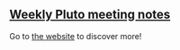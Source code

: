 ## [Weekly Pluto meeting notes](https://juliapluto.github.io/weekly-call-notes/)

Go to [the website](https://juliapluto.github.io/weekly-call-notes/) to discover more!
